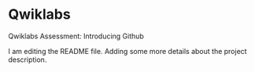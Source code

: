 # Qwiklabs
Qwiklabs Assessment: Introducing Github

I am editing the README file. Adding some more details about the project description.
